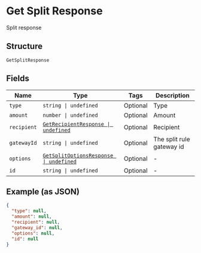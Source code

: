 
# Get Split Response

Split response

## Structure

`GetSplitResponse`

## Fields

| Name | Type | Tags | Description |
|  --- | --- | --- | --- |
| `type` | `string \| undefined` | Optional | Type |
| `amount` | `number \| undefined` | Optional | Amount |
| `recipient` | [`GetRecipientResponse \| undefined`](../../doc/models/get-recipient-response.md) | Optional | Recipient |
| `gatewayId` | `string \| undefined` | Optional | The split rule gateway id |
| `options` | [`GetSplitOptionsResponse \| undefined`](../../doc/models/get-split-options-response.md) | Optional | - |
| `id` | `string \| undefined` | Optional | - |

## Example (as JSON)

```json
{
  "type": null,
  "amount": null,
  "recipient": null,
  "gateway_id": null,
  "options": null,
  "id": null
}
```

